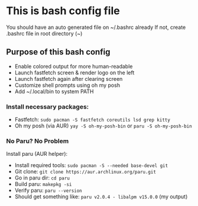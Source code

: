 # This is bash config file
You should have an auto generated file on ~/.bashrc already
If not, create .bashrc file in root directory (~)

## Purpose of this bash config
- Enable colored output for more human-readable
- Launch fastfetch screen & render logo on the left
- Launch fastfetch again after clearing screen
- Customize shell prompts using oh my posh
- Add ~/.local/bin to system PATH

### Install necessary packages: 
- Fastfetch: ```sudo pacman -S fastfetch coreutils lsd grep kitty```
- Oh my posh (via AUR) ```yay -S oh-my-posh-bin``` or ```paru -S oh-my-posh-bin```

### No Paru? No Problem
Install paru (AUR helper):
- Install required tools: ```sudo pacman -S --needed base-devel git```
- Git clone: ```git clone https://aur.archlinux.org/paru.git```
- Go in paru dir: ```cd paru```
- Build paru: ```makepkg -si```
- Verify paru: ```paru --version```
- Should get something like: ```paru v2.0.4 - libalpm v15.0.0``` (my output)
